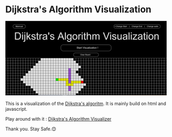 # Dijkstra's Algorithm Visualization

![Vizualizer screenshot](./screenshot/ss.png)

This is a visualization of the [Dijkstra's algoritm](https://en.wikipedia.org/wiki/Dijkstra%27s_algorithm).
It is mainly build on html and javascript.

Play around with it : [Dijkstra's Algorithm Visualizer](https://souptik2001.github.io/dijkstra.html)

Thank you.
Stay Safe.😊

